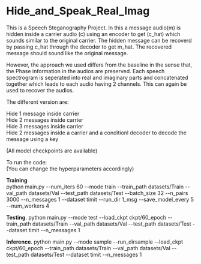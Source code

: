 # Hide_and_Speak_Real_Imag

This is a Speech Steganography Project. In this a message audio(m) is hidden inside a carrier audio (c) using an encoder to get (c_hat) which sounds similar to the original carrier. The hidden message can be recoverd by passing c_hat through the decoder to get m_hat. The recovered message should sound like the original message.


However, the approach we used differs from the baseline in the sense that, the Phase information in the audios are preserved. Each speech spectrogram is seperated into real and imaginary parts and concatenated together which leads to each audio having 2 channels. This can again be used to recover the audios.


The different version are: 

Hide 1 message inside carrier   
Hide 2 messages inside carrier  
Hide 3 messages inside carrier  
Hide 2 messages inside a carrier and a conditionl decoder to decode the message using a key

(All model checkpoints are available)

To run the code:  
(You can change the hyperparameters accordingly)


**Training**  
python main.py --num_iters 60 --mode train --train_path datasets/Train --val_path datasets/Val --test_path datasets/Test --batch_size 32 --n_pairs 3000 --n_messages 1 --dataset timit --run_dir 1_msg --save_model_every 5 --num_workers 4

**Testing**. 
python main.py --mode test --load_ckpt ckpt/60_epoch --train_path datasets/Train --val_path datasets/Val --test_path datasets/Test  --dataset timit --n_messages 1


**Inference**. 
python main.py --mode sample --run_dirsample --load_ckpt ckpt/60_epoch --train_path datasets/Train --val_path datasets/Val --test_path datasets/Test  --dataset timit --n_messages 1


